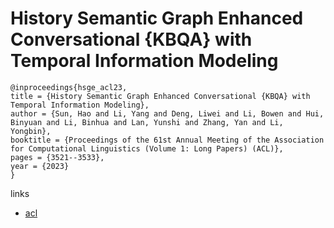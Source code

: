 # History Semantic Graph Enhanced Conversational {KBQA} with Temporal Information Modeling

```
@inproceedings{hsge_acl23,
title = {History Semantic Graph Enhanced Conversational {KBQA} with Temporal Information Modeling},
author = {Sun, Hao and Li, Yang and Deng, Liwei and Li, Bowen and Hui, Binyuan and Li, Binhua and Lan, Yunshi and Zhang, Yan and Li, Yongbin},
booktitle = {Proceedings of the 61st Annual Meeting of the Association for Computational Linguistics (Volume 1: Long Papers) (ACL)},
pages = {3521--3533},
year = {2023}
}
```

links
- [acl](https://aclanthology.org/2023.acl-long.195)
